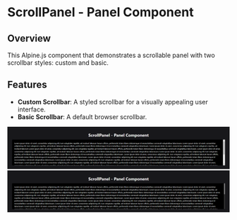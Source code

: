 # ScrollPanel - Panel Component

## Overview

This Alpine.js component that demonstrates a scrollable panel with two scrollbar styles: custom and basic.

## Features

- **Custom Scrollbar**: A styled scrollbar for a visually appealing user interface.
- **Basic Scrollbar**: A default browser scrollbar.

![scrollPanel](media/basic.png)
![scrollPanel](media/custom.png)
